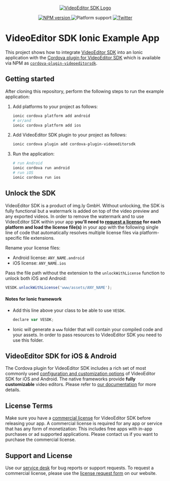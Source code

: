 <p align="center">
  <a href="https://www.photoeditorsdk.com/?utm_campaign=Projects&utm_source=Github&utm_medium=VESDK&utm_content=Ionic-Demo">
    <img src="https://static.photoeditorsdk.com/vesdk/vesdk-logo-s.svg" alt="VideoEditor SDK Logo"/>
  </a>
</p>
<p align="center">
  <a href="https://npmjs.org/package/cordova-plugin-videoeditorsdk">
    <img src="https://img.shields.io/npm/v/cordova-plugin-videoeditorsdk.svg" alt="NPM version">
  </a>
  <img src="https://img.shields.io/badge/platforms-android%20|%20ios-lightgrey.svg" alt="Platform support">
  <a href="http://twitter.com/VideoEditorSDK">
    <img src="https://img.shields.io/badge/twitter-@VideoEditorSDK-blue.svg?style=flat" alt="Twitter">
  </a>
</p>

# VideoEditor SDK Ionic Example App

This project shows how to integrate [VideoEditor SDK](https://www.videoeditorsdk.com/?utm_campaign=Projects&utm_source=Github&utm_medium=VESDK&utm_content=Ionic-Demo) into an Ionic application with the [Cordova plugin for VideoEditor SDK](https://github.com/imgly/vesdk-cordova) which is available via NPM as [`cordova-plugin-videoeditorsdk`](https://www.npmjs.com/package/cordova-plugin-videoeditorsdk).

## Getting started

After cloning this repository, perform the following steps to run the example application:

1. Add platforms to your project as follows:
   ```sh
   ionic cordova platform add android
   # or/and
   ionic cordova platform add ios
   ```

2. Add VideoEditor SDK plugin to your project as follows:
   ```sh
   ionic cordova plugin add cordova-plugin-videoeditorsdk
   ```

3. Run the application:
   ```sh
   # run Android
   ionic cordova run android
   # run iOS
   ionic cordova run ios
   ```

## Unlock the SDK

VideoEditor SDK is a product of img.ly GmbH. Without unlocking, the SDK is fully functional but a watermark is added on top of the video preview and any exported videos.
In order to remove the watermark and to use VideoEditor SDK within your app **you'll need to [request a license](https://account.photoeditorsdk.com/pricing?product=vesdk&?utm_campaign=Projects&utm_source=Github&utm_medium=VESDK&utm_content=Ionic-Demo) for each platform and load the license file(s)** in your app with the following single line of code that automatically resolves multiple license files via platform-specific file extensions.

Rename your license files:
- Android license: `ANY_NAME.android`
- iOS license: `ANY_NAME.ios`

Pass the file path without the extension to the `unlockWithLicense` function to unlock both iOS and Android:
```js
VESDK.unlockWithLicense('www/assets/ANY_NAME');
```

#### Notes for Ionic framework

- Add this line above your class to be able to use `VESDK`.
  ```js
  declare var VESDK;
  ```
- Ionic will generate a `www` folder that will contain your compiled code and your assets. In order to pass resources to VideoEditor SDK you need to use this folder.

## VideoEditor SDK for iOS & Android

The Cordova plugin for VideoEditor SDK includes a rich set of most commonly used [configuration and customization options](https://github.com/imgly/vesdk-cordova/blob/master/types/configuration.ts) of VideoEditor SDK for iOS and Android. The native frameworks provide **fully customizable** video editors. Please refer to [our documentation](https://docs.videoeditorsdk.com/?utm_campaign=Projects&utm_source=Github&utm_medium=VESDK&utm_content=Ionic-Demo) for more details.

## License Terms

Make sure you have a [commercial license](https://account.photoeditorsdk.com/pricing?product=vesdk&?utm_campaign=Projects&utm_source=Github&utm_medium=VESDK&utm_content=Ionic-Demo) for VideoEditor SDK before releasing your app.
A commercial license is required for any app or service that has any form of monetization: This includes free apps with in-app purchases or ad supported applications. Please contact us if you want to purchase the commercial license.

## Support and License

Use our [service desk](http://support.videoeditorsdk.com) for bug reports or support requests. To request a commercial license, please use the [license request form](https://account.photoeditorsdk.com/pricing?product=vesdk&?utm_campaign=Projects&utm_source=Github&utm_medium=VESDK&utm_content=Ionic-Demo) on our website.
